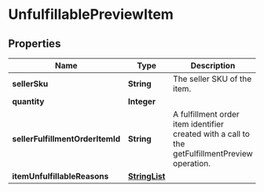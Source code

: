 # UnfulfillablePreviewItem

## Properties
Name | Type | Description | Notes
------------ | ------------- | ------------- | -------------
**sellerSku** | **String** | The seller SKU of the item. | 
**quantity** | **Integer** |  | 
**sellerFulfillmentOrderItemId** | **String** | A fulfillment order item identifier created with a call to the getFulfillmentPreview operation. | 
**itemUnfulfillableReasons** | [**StringList**](StringList.md) |  |  [optional]
